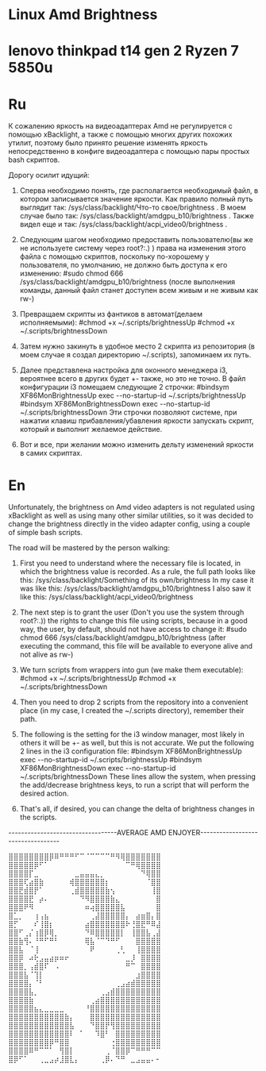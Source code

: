 # Linux Amd Brightness
# lenovo thinkpad t14 gen 2 Ryzen 7 5850u
# Ru
К сожалению яркость на видеоадаптерах Amd не регулируется с помощью xBacklight, а также с помощью многих других похожих утилит,
поэтому было принято решение изменять яркость непосредственно в конфиге видеоадаптера с помощью пары простых bash скриптов.

Дорогу осилит идущий:
1. Сперва необходимо понять, где располагается необходимый файл, в котором записывается значение яркости.
Как правило полный путь выглядит так: /sys/class/backlight/Что-то свое/brightness .
В моем случае было так: /sys/class/backlight/amdgpu_b10/brightness .
Также видел еще и так: /sys/class/backlight/acpi_video0/brightness .

3. Следующим шагом необходимо предоставить пользователю(вы же не используете систему через root?:.) ) права на изменения этого
файла с помощью скриптов, поскольку по-хорошему у пользователя, по умолчанию, не должно быть доступа к его изменению:
#sudo chmod 666 /sys/class/backlight/amdgpu_b10/brightness
(после выполнения команды, данный файл станет доступен всем живым и не живым как rw-)

4. Превращаем скрипты из фантиков в автомат(делаем исполняемыми):
#chmod +x ~/.scripts/brightnessUp
#chmod +x ~/.scripts/brightnessDown

5. Затем нужно закинуть в удобное место 2 скрипта из репозитория (в моем случае я создал директорию ~/.scripts), запоминаем их путь.

6. Далее представлена настройка для оконного менеджера i3, вероятнее всего в других будет +- также, но это не точно.
В файл конфигурации i3 помещаем следующие 2 строчки:
#bindsym XF86MonBrightnessUp exec --no-startup-id ~/.scripts/brightnessUp
#bindsym XF86MonBrightnessDown exec --no-startup-id ~/.scripts/brightnessDown
Эти строчки позволяют системе, при нажатии клавиш прибавления/убавления яркости запускать скрипт, который и выполнит желаемое действие.

7. Вот и все, при желании можно изменить дельту изменений яркости в самих скриптах.

# En
Unfortunately, the brightness on Amd video adapters is not regulated using xBacklight as well as using many other similar utilities, so it was decided to change the brightness
directly in the video adapter config, using a couple of simple bash scripts.

The road will be mastered by the person walking:
1. First you need to understand where the necessary file is located, in which the brightness value is recorded.
As a rule, the full path looks like this: /sys/class/backlight/Something of its own/brightness
In my case it was like this: /sys/class/backlight/amdgpu_b10/brightness
I also saw it like this: /sys/class/backlight/acpi_video0/brightness

3. The next step is to grant the user (Don't you use the system through root?:.)) the rights to change this
file using scripts, because in a good way, the user, by default, should not have access to change it:
#sudo chmod 666 /sys/class/backlight/amdgpu_b10/brightness
(after executing the command, this file will be available to everyone alive and not alive as rw-)

4. We turn scripts from wrappers into gun (we make them executable):
#chmod +x ~/.scripts/brightnessUp
#chmod +x ~/.scripts/brightnessDown

5. Then you need to drop 2 scripts from the repository into a convenient place (in my case, I created the ~/.scripts directory), remember their path.

6. The following is the setting for the i3 window manager, most likely in others it will be +- as well, but this is not accurate.
We put the following 2 lines in the i3 configuration file:
#bindsym XF86MonBrightnessUp exec --no-startup-id ~/.scripts/brightnessUp
#bindsym XF86MonBrightnessDown exec --no-startup-id ~/.scripts/brightnessDown
These lines allow the system, when pressing the add/decrease brightness keys, to run a script that will perform the desired action.

7. That's all, if desired, you can change the delta of brightness changes in the scripts.

----------------------------------AVERAGE AMD ENJOYER----------------------------------

⣿⣿⣿⣿⣿⣿⣿⣿⡿⠿⠛⠛⠛⠋⠉⠈⠉⠉⠉⠉⠛⠻⢿⣿⣿⣿⣿⣿⣿⣿
⣿⣿⣿⣿⣿⡿⠋⠁⠀⠀⠀⠀⠀⠀⠀⠀⠀⠀⠀⠀⠀⠀⠀⠉⠛⢿⣿⣿⣿⣿
⣿⣿⣿⣿⡏⣀⠀⠀⠀⠀⠀⠀⠀⣀⣤⣤⣤⣄⡀⠀⠀⠀⠀⠀⠀⠀⠙⢿⣿⣿
⣿⣿⣿⢏⣴⣿⣷⠀⠀⠀⠀⠀⢾⣿⣿⣿⣿⣿⣿⡆⠀⠀⠀⠀⠀⠀⠀⠈⣿⣿
⣿⣿⣟⣾⣿⡟⠁⠀⠀⠀⠀⠀⢀⣾⣿⣿⣿⣿⣿⣷⢢⠀⠀⠀⠀⠀⠀⠀⢸⣿
⣿⣿⣿⣿⣟⠀⡴⠄⠀⠀⠀⠀⠀⠀⠙⠻⣿⣿⣿⣿⣷⣄⠀⠀⠀⠀⠀⠀⠀⣿
⣿⣿⣿⠟⠻⠀⠀⠀⠀⠀⠀⠀⠀⠀⠀⠶⢴⣿⣿⣿⣿⣿⣧⠀⠀⠀⠀⠀⠀⣿
⣿⣁⡀⠀⠀⢰⢠⣦⠀⠀⠀⠀⠀⠀⠀⠀⢀⣼⣿⣿⣿⣿⣿⡄⠀⣴⣶⣿⡄⣿
⣿⡋⠀⠀⠀⠎⢸⣿⡆⠀⠀⠀⠀⠀⠀⣴⣿⣿⣿⣿⣿⣿⣿⠗⢘⣿⣟⠛⠿⣼
⣿⣿⠋⢀⡌⢰⣿⡿⢿⡀⠀⠀⠀⠀⠀⠙⠿⣿⣿⣿⣿⣿⡇⠀⢸⣿⣿⣧⢀⣼
⣿⣿⣷⢻⠄⠘⠛⠋⠛⠃⠀⠀⠀⠀⠀⢿⣧⠈⠉⠙⠛⠋⠀⠀⠀⣿⣿⣿⣿⣿
⣿⣿⣧⠀⠈⢸⠀⠀⠀⠀⠀⠀⠀⠀⠀⠀⠟⠀⠀⠀⠀⢀⢃⠀⠀⢸⣿⣿⣿⣿
⣿⣿⡿⠀⠴⢗⣠⣤⣴⡶⠶⠖⠀⠀⠀⠀⠀⠀⠀⠀⠀⠀⠀⣀⡸⠀⣿⣿⣿⣿
⣿⣿⣿⡀⢠⣾⣿⠏⠀⠠⠀⠀⠀⠀⠀⠀⠀⠀⠀⠀⠀⠀⠀⠛⠉⠀⣿⣿⣿⣿
⣿⣿⣿⣧⠈⢹⡇⠀⠀⠀⠀⠀⠀⠀⠀⠀⠀⠀⠀⠀⠀⠀⠀⠀⠀⣰⣿⣿⣿⣿
⣿⣿⣿⣿⡄⠈⠃⠀⠀⠀⠀⠀⠀⠀⠀⠀⠀⠀⠀⠀⠀⢀⣠⣴⣾⣿⣿⣿⣿⣿
⣿⣿⣿⣿⣧⡀⠀⠀⠀⠀⠀⠀⠀⠀⠀⠀⠀⠀⢀⣠⣾⣿⣿⣿⣿⣿⣿⣿⣿⣿
⣿⣿⣿⣿⣷⠀⠀⠀⠀⠀⠀⠀⠀⠀⠀⠀⢀⣴⣿⣿⣿⣿⣿⣿⣿⣿⣿⣿⣿⣿
⣿⣿⣿⣿⣿⣦⣄⣀⣀⣀⣀⠀⠀⠀⠀⠘⣿⣿⣿⣿⣿⣿⣿⣿⣿⣿⣿⣿⣿⣿
⣿⣿⣿⣿⣿⣿⣿⣿⣿⣿⣿⣷⡄⠀⠀⠀⣿⣿⣿⣿⣿⣿⣿⣿⣿⣿⣿⣿⣿⣿
⣿⣿⣿⣿⣿⣿⣿⣿⣿⣿⣿⣿⣧⠀⠀⠀⠙⣿⣿⡟⢻⣿⣿⣿⣿⣿⣿⣿⣿⣿
⣿⣿⣿⣿⣿⣿⣿⣿⣿⣿⣿⣿⠇⠀⠁⠀⠀⠹⣿⠃⠀⣿⣿⣿⣿⣿⣿⣿⣿⣿
⣿⣿⣿⣿⣿⣿⣿⣿⡿⠛⣿⣿⠀⠀⠀⠀⠀⠀⠀⠀⢐⣿⣿⣿⣿⣿⣿⣿⣿⣿
⣿⣿⣿⣿⠿⠛⠉⠉⠁⠀⢻⣿⡇⠀⠀⠀⠀⠀⠀⢀⠈⣿⣿⡿⠉⠛⠛⠛⠉⠉
⣿⡿⠋⠁⠀⠀⢀⣀⣠⡴⣸⣿⣇⡄⠀⠀⠀⠀⢀⡿⠄⠙⠛⠀⣀⣠⣤⣤⠄-

